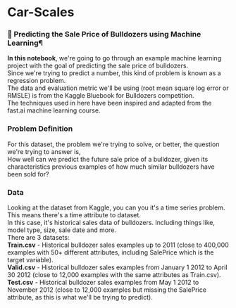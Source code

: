 # Car-Scales

### 🚜 Predicting the Sale Price of Bulldozers using Machine Learning¶ <br/>
**In this notebook**, we're going to go through an example machine learning project with the goal of predicting the sale price of bulldozers.<br/>
Since we're trying to predict a number, this kind of problem is known as a regression problem.<br/>
The data and evaluation metric we'll be using (root mean square log error or RMSLE) is from the Kaggle Bluebook for Bulldozers competition.<br/>
The techniques used in here have been inspired and adapted from the fast.ai machine learning course.<br/>

### Problem Definition
For this dataset, the problem we're trying to solve, or better, the question we're trying to answer is,<br/>
How well can we predict the future sale price of a bulldozer, given its characteristics previous examples of how much similar bulldozers have been sold for?<br/>

### Data
Looking at the dataset from Kaggle, you can you it's a time series problem. This means there's a time attribute to dataset.<br/>
In this case, it's historical sales data of bulldozers. Including things like, model type, size, sale date and more.<br/>
There are 3 datasets:<br/>
   **Train.csv** - Historical bulldozer sales examples up to 2011 (close to 400,000 examples with 50+ different attributes, including SalePrice which is the target variable).<br/>
   **Valid.csv** - Historical bulldozer sales examples from January 1 2012 to April 30 2012 (close to 12,000 examples with the same attributes as Train.csv).<br/>
   **Test.csv** - Historical bulldozer sales examples from May 1 2012 to November 2012 (close to 12,000 examples but missing the SalePrice attribute, as this
   is what we'll be trying to predict).
